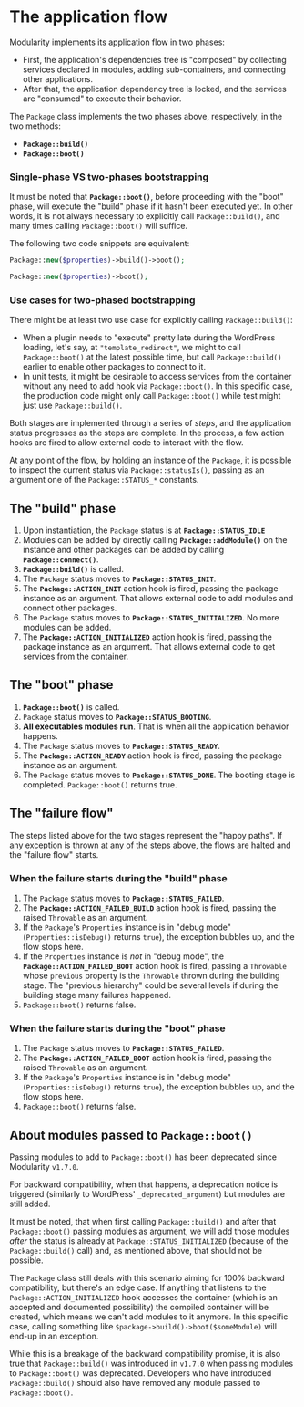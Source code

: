 # The application flow

Modularity implements its application flow in two phases:

- First, the application's dependencies tree is "composed" by collecting services declared in modules, adding sub-containers, and connecting other applications.
- After that, the application dependency tree is locked, and the services are "consumed" to execute their behavior.

The `Package` class implements the two phases above, respectively, in the two methods:

- **`Package::build()`**
- **`Package::boot()`**



### Single-phase VS two-phases bootstrapping

It must be noted that **`Package::boot()`**, before proceeding with the "boot" phase, will execute the "build" phase if it hasn't been executed yet. In other words, it is not always necessary to explicitly call `Package::build()`, and many times calling `Package::boot()` will suffice.

The following two code snippets are equivalent:

```php
Package::new($properties)->build()->boot();
```

```php
Package::new($properties)->boot();
```



### Use cases for two-phased bootstrapping

There might be at least two use case for explicitly calling `Package::build()`:

- When a plugin needs to "execute" pretty late during the WordPress loading, let's say, at `"template_redirect"`, we might to call `Package::boot()` at the latest possible time, but call `Package::build()` earlier to enable other packages to connect to it.
- In unit tests, it might be desirable to access services from the container without any need to add hook via `Package::boot()`. In this specific case, the production code might only call `Package::boot()` while test might just use `Package::build()`.

Both stages are implemented through a series of *steps*, and the application status progresses as the steps are complete. In the process, a few action hooks are fired to allow external code to interact with the flow.

At any point of the flow, by holding an instance of the `Package`, it is possible to inspect the current status via `Package::statusIs()`, passing as an argument one of the `Package::STATUS_*` constants.



## The "build" phase

1. Upon instantiation, the `Package` status is at **`Package::STATUS_IDLE`**
2. Modules can be added by directly calling **`Package::addModule()`** on the instance and other packages can be added by calling **`Package::connect()`**.
3. **`Package::build()`** is called.
4. The `Package` status moves to **`Package::STATUS_INIT`**.
5. The **`Package::ACTION_INIT`** action hook is fired, passing the package instance as an argument. That allows external code to add modules and connect other packages.
6. The `Package` status moves to **`Package::STATUS_INITIALIZED`**. No more modules can be added.
7. The **`Package::ACTION_INITIALIZED`** action hook is fired, passing the package instance as an argument. That allows external code to get services from the container.



## The "boot" phase

1. **`Package::boot()`** is called.
2. `Package` status moves to **`Package::STATUS_BOOTING`**.
3. **All executables modules run**. That is when all the application behavior happens.
4. The `Package` status moves to **`Package::STATUS_READY`**.
5. The **`Package::ACTION_READY`** action hook is fired, passing the package instance as an argument.
6. The `Package` status moves to **`Package::STATUS_DONE`**. The booting stage is completed. `Package::boot()` returns true.



## The "failure flow"

The steps listed above for the two stages represent the "happy paths". If any exception is thrown at any of the steps above, the flows are halted and the "failure flow" starts.



### When the failure starts during the "build" phase

1. The `Package` status moves to **`Package::STATUS_FAILED`**.
2. The **`Package::ACTION_FAILED_BUILD`** action hook is fired, passing the raised `Throwable` as an argument.
3. If the `Package`'s `Properties` instance is in "debug mode" (`Properties::isDebug()` returns `true`), the exception bubbles up, and the flow stops here.
4. If the `Properties` instance is _not_ in "debug mode", the **`Package::ACTION_FAILED_BOOT`** action hook is fired, passing a `Throwable` whose `previous` property is the `Throwable` thrown during the building stage. The "previous hierarchy" could be several levels if during the building stage many failures happened. 
5. `Package::boot()` returns false.



### When the failure starts during the "boot" phase

1. The `Package` status moves to **`Package::STATUS_FAILED`**.
2. The **`Package::ACTION_FAILED_BOOT`** action hook is fired, passing the raised `Throwable` as an argument.
3. If the `Package`'s `Properties` instance is in "debug mode" (`Properties::isDebug()` returns `true`), the exception bubbles up, and the flow stops here.
4. `Package::boot()` returns false.



## About modules passed to `Package::boot()`

Passing modules to add to `Package::boot()` has been deprecated since Modularity `v1.7.0`.

For backward compatibility, when that happens, a deprecation notice is triggered (similarly to WordPress' `_deprecated_argument`) but modules are still added.

It must be noted, that when first calling `Package::build()` and after that `Package::boot()` passing modules as argument, we will add those modules _after_ the status is already at `Package::STATUS_INITIALIZED` (because of the `Package::build()` call) and, as mentioned above, that should not be possible.

The `Package` class still deals with this scenario aiming for 100% backward compatibility, but there's an edge case. If anything that listens to the `Package::ACTION_INITIALIZED` hook accesses the container (which is an accepted and documented possibility) the compiled container will be created, which means we can't add modules to it anymore. In this specific case, calling something like `$package->build()->boot($someModule)` will end-up in an exception.

While this is a breakage of the backward compatibility promise, it is also true that `Package::build()` was introduced in `v1.7.0` when passing modules to `Package::boot()` was deprecated. Developers who have introduced `Package::build()` should also have removed any module passed to `Package::boot()`.
